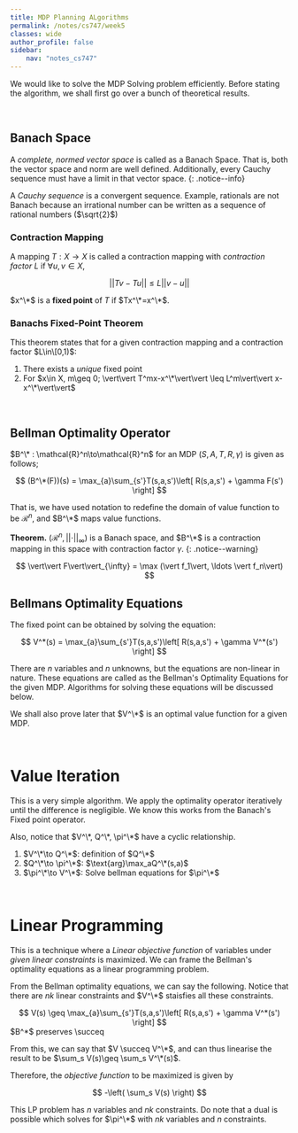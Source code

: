 ```yaml
---
title: MDP Planning ALgorithms
permalink: /notes/cs747/week5
classes: wide
author_profile: false
sidebar:
    nav: "notes_cs747"
---
```

<script type="text/javascript" src="https://code.jquery.com/jquery-1.7.1.min.js"></script>

<script type="text/x-mathjax-config">
  MathJax.Hub.Config({
    tex2jax: {
      inlineMath: [ ['$','$'], ["\\(","\\)"] ],
      processEscapes: true
    }
  });
</script>
<script type="text/javascript" async src="https://cdnjs.cloudflare.com/ajax/libs/mathjax/2.7.5/latest.js?config=TeX-MML-AM_CHTML" async></script>

<!-- Notes begin from here -->

We would like to solve the MDP Solving problem efficiently. Before stating the algorithm, we shall first go over a bunch of theoretical results.

&nbsp;

## Banach Space

A *complete, normed vector space* is called as a Banach Space. That is, both the vector space and norm are well defined. Additionally, every Cauchy sequence must have a limit in that vector space.
{: .notice--info}

A *Cauchy sequence* is a convergent sequence. Example, rationals are not Banach because an irrational number can be written as a sequence of rational numbers ($\sqrt{2}$) 

### Contraction Mapping

A mapping $T:X\to X$ is called a contraction mapping with *contraction factor* $L$ if $\forall u,v\in X$,

$$\vert\vert Tv-Tu\vert\vert \leq L\vert\vert v-u\vert\vert$$

$x^\*$ is a **fixed point** of $T$ if $Tx^\*=x^\*$.

### Banachs Fixed-Point Theorem

This theorem states that for a given contraction mapping and a contraction factor $L\in\[0,1)$:

1. There exists a *unique* fixed point
2. For $x\in X, m\geq 0; \vert\vert T^mx-x^\*\vert\vert \leq L^m\vert\vert x-x^\*\vert\vert$

&nbsp;

## Bellman Optimality Operator

$B^\* : \mathcal{R}^n\to\mathcal{R}^n$ for an MDP $(S,A,T,R,\gamma)$ is given as follows;

<div style="text-align: center;">
$$ (B^\*(F))(s) = \max_{a}\sum_{s'}T(s,a,s')\left[ R(s,a,s') + \gamma F(s') \right] $$
</div>

That is, we have used notation to redefine the domain of value function to be $\mathcal{R}^n$, and $B^\*$ maps value functions.

**Theorem.** $(\mathcal{R}^n, \vert\vert\cdot\vert\vert_{\infty})$ is  a Banach space, and $B^\*$ is a contraction mapping in this space with contraction factor $\gamma$.
{: .notice--warning}

<div style="text-align: center;">
  $$ \vert\vert F\vert\vert_{\infty} = \max (\vert f_1\vert, \ldots \vert f_n\vert) $$
</div>

## Bellmans Optimality Equations

The fixed point can be obtained by solving the equation:

<div style="text-align: center;">
$$ V^*(s) = \max_{a}\sum_{s'}T(s,a,s')\left[ R(s,a,s') + \gamma V^*(s') \right] $$
</div>

There are $n$ variables and $n$ unknowns, but the equations are non-linear in nature. These equations are called as the Bellman's Optimality Equations for the given MDP. Algorithms for solving these equations will be discussed below.

We shall also prove later that $V^\*$ is an optimal value function for a given MDP.

&nbsp;

# Value Iteration

This is a very simple algorithm. We apply the optimality operator iteratively until the difference is negligible. We know this works from the Banach's Fixed point operator.

Also, notice that $V^\*, Q^\*, \pi^\*$ have a cyclic relationship.

1. $V^\*\to Q^\*$: definition of $Q^\*$
2. $Q^\*\to \pi^\*$: $\text{arg}\max_aQ^\*(s,a)$
3. $\pi^\*\to V^\*$: Solve bellman equations for $\pi^\*$

&nbsp;

# Linear Programming

This is a technique where a *Linear objective function* of variables under *given linear constraints* is maximized. We can frame the Bellman's optimality equations as a linear programming problem.

From the Bellman optimality equations, we can say the following. Notice that there are $nk$ linear constraints and $V^\*$ staisfies all these constraints.

<div style="text-align: center;">
$$ V(s) \geq \max_{a}\sum_{s'}T(s,a,s')\left[ R(s,a,s') + \gamma V^*(s') \right] $$
</div>

<div class="notice--success">
  $B^*$ preserves \succeq
</div>

From this, we can say that $V \succeq V^\*$, and can thus linearise the result to be $\sum_s V(s)\geq \sum_s V^\*(s)$.

Therefore, the *objective function* to be maximized is given by 

<div style="text-align: center;">
$$ -\left( \sum_s V(s) \right) $$
</div>

This LP problem has $n$ variables and $nk$ constraints. Do note that a dual is possible which solves for $\pi^\*$ with $nk$ variables and $n$ constraints.